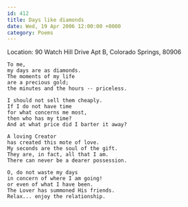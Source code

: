```yaml
---
id: 412
title: Days like diamonds
date: Wed, 19 Apr 2006 12:00:00 +0000
category: Poems
---
```


Location: 90 Watch Hill Drive Apt B, Colorado Springs, 80906

    To me,  
    my days are as diamonds.  
    The moments of my life  
    are a precious gold;  
    the minutes and the hours -- priceless.

    I should not sell them cheaply.  
    If I do not have time  
    for what concerns me most,  
    then who has my time?  
    And at what price did I barter it away?

    A loving Creator  
    has created this mote of love.  
    My seconds are the soul of the gift.  
    They are, in fact, all that I am.  
    There can never be a dearer possession.

    O, do not waste my days  
    in concern of where I am going!  
    or even of what I have been.  
    The Lover has summoned His friends.  
    Relax... enjoy the relationship.


